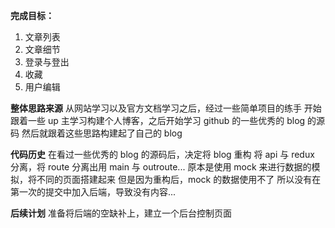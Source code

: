 **完成目标：**

1. 文章列表
2. 文章细节
3. 登录与登出
4. 收藏
5. 用户编辑

**整体思路来源**
从网站学习以及官方文档学习之后，经过一些简单项目的练手
开始跟着一些 up 主学习构建个人博客，之后开始学习 github 的一些优秀的 blog 的源码
然后就跟着这些思路构建起了自己的 blog

**代码历史**
在看过一些优秀的 blog 的源码后，决定将 blog 重构
将 api 与 redux 分离，将 route 分离出用 main 与 outroute...
原本是使用 mock 来进行数据的模拟，将不同的页面搭建起来
但是因为重构后，mock 的数据使用不了
所以没有在第一次的提交中加入后端，导致没有内容...

**后续计划**
准备将后端的空缺补上，建立一个后台控制页面
